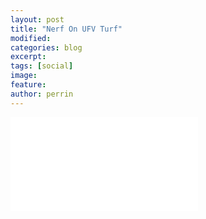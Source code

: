 ```yaml
---
layout: post
title: "Nerf On UFV Turf"
modified:
categories: blog
excerpt: 
tags: [social]
image:
feature:  
author: perrin
---
```


![Poster](NerfonUFVTurfV1.pdf)
